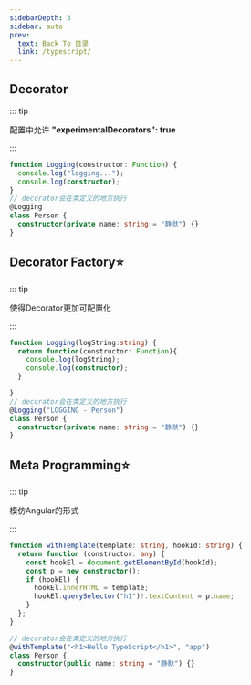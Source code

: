 ```yaml
---
sidebarDepth: 3
sidebar: auto
prev:
  text: Back To 目录
  link: /typescript/
---
```




## Decorator

:::  tip

配置中允许 **"experimentalDecorators": true**

:::

```typescript {6}
function Logging(constructor: Function) {
  console.log("logging...");
  console.log(constructor);
}
// decorator会在类定义的地方执行
@Logging
class Person {
  constructor(private name: string = "静默") {}
}
```



## Decorator Factory:star:

::: tip

使得Decorator更加可配置化

:::

```typescript {2,9}
function Logging(logString:string) {
  return function(constructor: Function){
    console.log(logString);
    console.log(constructor);
  }

}
// decorator会在类定义的地方执行
@Logging("LOGGING - Person")
class Person {
  constructor(private name: string = "静默") {}
}
```



## Meta Programming:star:

::: tip

模仿Angular的形式

:::

```typescript {3,6,13}
function withTemplate(template: string, hookId: string) {
  return function (constructor: any) {
    const hookEl = document.getElementById(hookId);
    const p = new constructor();
    if (hookEl) {
      hookEl.innerHTML = template;
      hookEl.querySelector("h1")!.textContent = p.name;
    }
  };
}

// decorator会在类定义的地方执行
@withTemplate("<h1>Hello TypeScript</h1>", "app")
class Person {
  constructor(public name: string = "静默") {}
}
```

